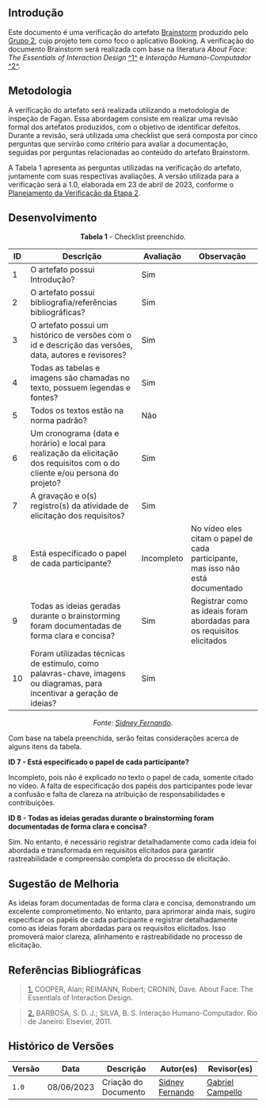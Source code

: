 ## Introdução

Este documento é uma verificação do artefato [Brainstorm](https://requisitos-de-software.github.io/2023.1-Booking/elicitacao/brainstorm/) produzido pelo [Grupo 2](https://requisitos-de-software.github.io/2023.1-Booking/), cujo projeto tem como foco o aplicativo Booking. A verificação do documento Brainstorm será realizada com base na literatura _About Face: The Essentials of Interaction Design_ <a id="FTF1" href="#FTF1Ref">^1^</a> e _Interação Humano-Computador_ <a id="FTF2" href="#FTF2Ref">^2^</a>.

## Metodologia


A verificação do artefato será realizada utilizando a metodologia de inspeção de Fagan. Essa abordagem consiste em realizar uma revisão formal dos artefatos produzidos, com o objetivo de identificar defeitos. Durante a revisão, será utilizada uma checklist que será composta por cinco perguntas que servirão como critério para avaliar a documentação, seguidas por perguntas relacionadas ao conteúdo do artefato Brainstorm.

A Tabela 1 apresenta as perguntas utilizadas na verificação do artefato, juntamente com suas respectivas avaliações. A versão utilizada para a verificação será a 1.0, elaborada em 23 de abril de 2023, conforme o [Planejamento da Verificação da Etapa 2](../planejamento-verificacao-e2-grupo2).

## Desenvolvimento

<center>

**Tabela 1** - Checklist preenchido.

| ID | Descrição                                                                                                                      | Avaliação  | Observação                                                             |
|----|--------------------------------------------------------------------------------------------------------------------------------|------------|------------------------------------------------------------------------|
| 1  | O artefato possui Introdução?                                                                                                  | Sim        |                                                                        |
| 2  | O artefato possui bibliografia/referências bibliográficas?                                                                     | Sim        |                                                                        |
| 3  | O artefato possui um histórico de versões com o id e descrição das versões, data, autores e revisores?                         | Sim        |                                                                        |
| 4  | Todas as tabelas e imagens são chamadas no texto, possuem legendas e fontes?                                                   | Sim        |                                                                        |
| 5  | Todos os textos estão na norma padrão?                                       | Não
| 6  | Um cronograma (data e horário) e local para realização da elicitação dos requisitos com o do cliente e/ou persona do projeto? | Sim        |                                                                        |
| 7  | A gravação e o(s) registro(s) da atividade de elicitação dos requisitos?                                                      | Sim        |                                                                        |
| 8  | Está especificado o papel de cada participante?                                                                                | Incompleto | No vídeo eles citam o papel de cada participante, mas isso não está documentado  |
| 9  | Todas as ideias geradas durante o brainstorming foram documentadas de forma clara e concisa?                                   | Sim        | Registrar como as ideais foram abordadas para os requisitos elicitados |
| 10  | Foram utilizadas técnicas de estímulo, como palavras-chave, imagens ou diagramas, para incentivar a geração de ideias?         | Sim        |

_Fonte: [Sidney Fernando](https://github.com/nando3d3)._

</center>

Com base na tabela preenchida, serão feitas considerações acerca de alguns itens da tabela.

**ID 7 - Está especificado o papel de cada participante?**

Incompleto, pois não é explicado no texto o papel de cada, somente citado no vídeo. A falta de especificação dos papéis dos participantes pode levar a confusão e falta de clareza na atribuição de responsabilidades e contribuições.


**ID 8 - Todas as ideias geradas durante o brainstorming foram documentadas de forma clara e concisa?**

Sim. No entanto, é necessário registrar detalhadamente como cada ideia foi abordada e transformada em requisitos elicitados para garantir rastreabilidade e compreensão completa do processo de elicitação.

## Sugestão de Melhoria

As ideias foram documentadas de forma clara e concisa, demonstrando um excelente comprometimento. No entanto, para aprimorar ainda mais, sugiro especificar os papéis de cada participante e registrar detalhadamente como as ideias foram abordadas para os requisitos elicitados. Isso promoverá maior clareza, alinhamento e rastreabilidade no processo de elicitação. 

## Referências Bibliográficas 

> <a id="FTF1Ref" href="#FTF1">1.</a> COOPER, Alan; REIMANN, Robert; CRONIN, Dave. About Face: The Essentials of Interaction Design.

> <a id="FTF2Ref" href="#FTF2">2.</a> BARBOSA, S. D. J.; SILVA, B. S. Interação Humano-Computador. Rio de Janeiro: Elsevier, 2011.

## Histórico de Versões

Versão  | Data | Descrição | Autor(es) | Revisor(es)
-------- | ------ | ------ | ---------- | ----------
`1.0` | 08/06/2023 | Criação do Documento | [Sidney Fernando](https://github.com/nando3d3) | [Gabriel Campello](https://github.com/g16c)

